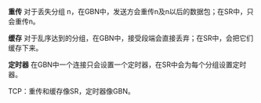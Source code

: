 **重传** 对于丢失分组 n，在GBN中，发送方会重传n及n以后的数据包；在SR中，只会重传n。

**缓存** 对于乱序达到的分组，在GBN中，接受段端会直接丢弃；在SR中，会把它们缓存下来。

**定时器** 在GBN中一个连接只会设置一个定时器，在SR中会为每个分组设置定时器。

TCP：重传和缓存像SR，定时器像GBN。